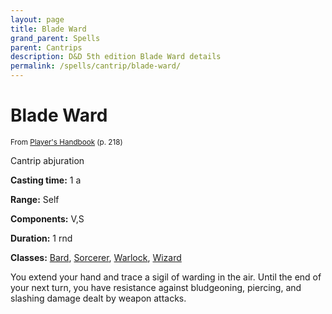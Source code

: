 ```yaml
---
layout: page
title: Blade Ward
grand_parent: Spells
parent: Cantrips 
description: D&D 5th edition Blade Ward details
permalink: /spells/cantrip/blade-ward/
---
```


# Blade Ward

<small>From <a target="_blank" href="https://dnd.wizards.com/products/tabletop-games/rpg-products/rpg_playershandbook">Player's Handbook</a> (p. 218)</small>

Cantrip abjuration

**Casting time:** 1 a

**Range:** Self

**Components:** V,S 

**Duration:** 1 rnd

**Classes:** [Bard](/classes/bard/), [Sorcerer](/classes/sorcerer/), [Warlock](/classes/warlock/), [Wizard](/classes/wizard/)

You extend your hand and trace a sigil of warding in the air. Until the end of your next turn, you have resistance against bludgeoning, piercing, and slashing damage dealt by weapon attacks.